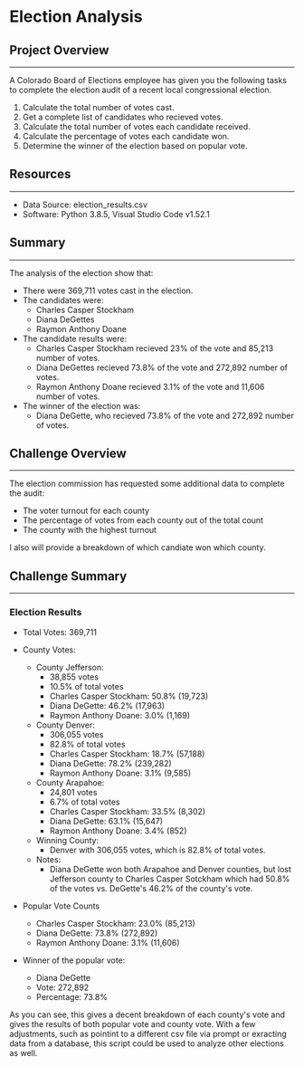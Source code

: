 # Election Analysis

## Project Overview
-------------------------

A Colorado Board of Elections employee has given you the following tasks to complete the election audit of a recent local congressional election.

1. Calculate the total number of votes cast.
1. Get a complete list of candidates who recieved votes.
1. Calculate the total number of votes each candidate received.
1. Calculate the percentage of votes each candidate won.
1. Determine the winner of the election based on popular vote.

## Resources
-------------------------

- Data Source: election_results.csv
- Software: Python 3.8.5, Visual Studio Code v1.52.1

## Summary
-------------------------
The analysis of the election show that:

- There were 369,711 votes cast in the election.
- The candidates were:
  - Charles Casper Stockham
  - Diana DeGettes
  - Raymon Anthony Doane
- The candidate results were:
  - Charles Casper Stockham recieved 23% of the vote and 85,213 number of votes.
  - Diana DeGettes recieved 73.8% of the vote and 272,892 number of votes.
  - Raymon Anthony Doane recieved 3.1% of the vote and 11,606 number of votes.
- The winner of the election was:
  - Diana DeGette, who recieved 73.8% of the vote and 272,892 number of votes.

## Challenge Overview
-------------------------
The election commission has requested some additional data to complete the audit:

- The voter turnout for each county
- The percentage of votes from each county out of the total count
- The county with the highest turnout

I also will provide a breakdown of which candiate won which county.

## Challenge Summary
-------------------------

### Election Results

- Total Votes: 369,711

- County Votes:
  - County Jefferson:
    - 38,855 votes
    - 10.5% of total votes
    - Charles Casper Stockham: 50.8% (19,723)
    - Diana DeGette: 46.2% (17,963)
    - Raymon Anthony Doane: 3.0% (1,169)
  - County Denver:
    - 306,055 votes 
    - 82.8% of total votes
    - Charles Casper Stockham: 18.7% (57,188)
    - Diana DeGette: 78.2% (239,282)
    - Raymon Anthony Doane: 3.1% (9,585)
  - County Arapahoe:
    - 24,801 votes
    - 6.7% of total votes
    - Charles Casper Stockham: 33.5% (8,302)
    - Diana DeGette: 63.1% (15,647)
    - Raymon Anthony Doane: 3.4% (852)
  - Winning County:
    - Denver with 306,055 votes, which is 82.8% of total votes.
  - Notes:
    - Diana DeGette won both Arapahoe and Denver counties, but lost Jefferson county to Charles Casper Sotckham which had 50.8% of the votes vs. DeGette's 46.2% of the county's vote.


- Popular Vote Counts
  - Charles Casper Stockham: 23.0% (85,213)
  - Diana DeGette: 73.8% (272,892)
  - Raymon Anthony Doane: 3.1% (11,606)

- Winner of the popular vote:
  - Diana DeGette
  - Vote: 272,892
  - Percentage: 73.8%

As you can see, this gives a decent breakdown of each county's vote and gives the results of both popular vote and county vote. With a few adjustments, such as pointint to a different csv file via prompt or exracting data from a database, this script could be used to analyze other elections as well.